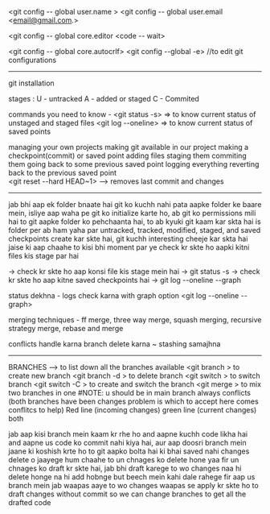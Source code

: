 <git config -- global user.name <name>>
<git config -- global user.email <email@gmail.com.>

<git config -- global core.editor <code -- wait>

<git config -- global core.autocrlf>
<git config --global -e>                       //to edit git configurations 


***********************************************************************************************************************************************


git installation

stages :
U - untracked
A - added or staged
C - Commited

commands you need to know -
<git status -s> => to know current status of unstaged and staged files
<git log --oneline> => to know current status of saved points

managing your own projects
making git available in our project
making a checkpoint(commit) or saved point
adding files
staging them
commiting them
going back to some previous saved point
logging everything
reverting back to the previous saved point  
        <git reset --hard HEAD~1>    --> removes last commit and changes


**********************************************************************************************************


jab bhi aap ek folder bnaate hai git ko kuchh nahi pata aapke folder ke baare mein,
isliye aap waha pe git ko initialize karte ho, ab git ko permissions mili hai to
git aapke folder ko pehchaanta hai, to ab kyuki git kaam kar skta hai is folder per
ab ham yaha par untracked, tracked, modified, staged, and saved checkpoints create
kar skte hai, git kuchh interesting cheeje kar skta hai jaise ki aap chaahe to kisi
bhi moment par ye check kr skte ho aapki kitni files kis stage par hai

-> check kr skte ho aap konsi file kis stage mein hai -> git status -s
-> check kr skte ho aap kitne saved checkpoints hai -> git log --oneline --graph


status dekhna - <git status s>
logs check karna with graph option <git log --oneline --graph>

merging techniques - ff merge, three way merge, squash merging, recursive
strategy merge, rebase and merge

conflicts handle karna
branch delete karna
~ stashing samajhna

*********************************************************************************************************
BRANCHES 
<git branch> --> to list down all the branches available 
<git branch <branchname>>  to create new branch
<git branch -d <branchname>>  to delete branch
<git switch <branchname>> to switch branch
<git switch -C <branchname>> to create and switch the branch
<git merge <branchname>> to mix two branches in one #NOTE: u should be in main branch always 
        conflicts (both branches have been changes problem is which to accept here comes conflitcs to help)
                Red line (incoming changes)
                green line (current changes)
                both

jab aap kisi branch mein kaam kr rhe ho and aapne kuchh code likha hai and aapne us
code ko commit nahi kiya hai, aur aap doosri branch mein jaane ki koshish krte ho
to git aapko bolta hai ki bhai saved nahi changes delete o jaayege hum chaahe to un
chnages ko delete hone yaa fir un chnages ko draft kr skte hai, jab bhi draft
karege to wo changes naa hi delete honge na hi add hobnge but beech mein kahi dale
rahege fir aap us branch mein jab waapas aaye to wo changes waapas se apply kr skte
ho
<git stash> to draft changes without commit so we can change branches
<git stash apply> to get all the drafted code 
